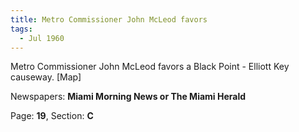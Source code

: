 ```yaml
---  
title: Metro Commissioner John McLeod favors  
tags:  
  - Jul 1960  
---  
```

  
Metro Commissioner John McLeod favors a Black Point - Elliott Key causeway. [Map]  
  
Newspapers: **Miami Morning News or The Miami Herald**  
  
Page: **19**, Section: **C** 
